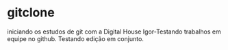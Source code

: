 # gitclone
iniciando os estudos de git com a Digital House
Igor-Testando trabalhos em equipe no github.
Testando edição em conjunto.